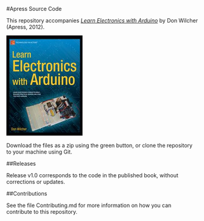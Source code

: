 #Apress Source Code

This repository accompanies [*Learn Electronics with Arduino*](http://www.apress.com/9781430242666) by Don Wilcher (Apress, 2012).

![Cover image](9781430242666.jpg)

Download the files as a zip using the green button, or clone the repository to your machine using Git.

##Releases

Release v1.0 corresponds to the code in the published book, without corrections or updates.

##Contributions

See the file Contributing.md for more information on how you can contribute to this repository.
